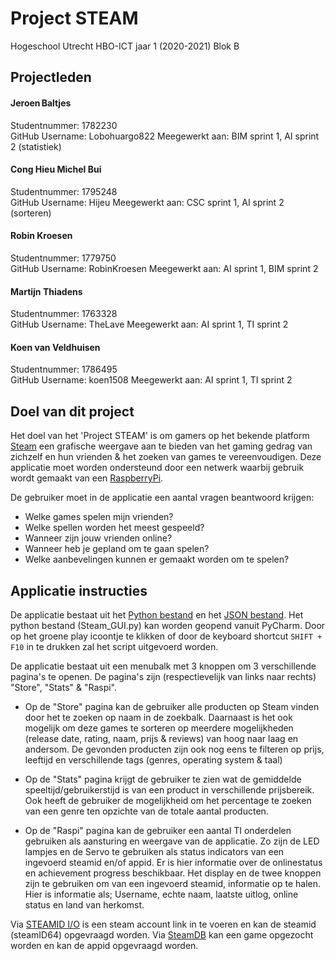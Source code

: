 # Project STEAM
Hogeschool Utrecht
HBO-ICT jaar 1 (2020-2021)
Blok B

## Projectleden
#### Jeroen Baltjes
Studentnummer: 1782230  
GitHub Username: Lobohuargo822
Meegewerkt aan: BIM sprint 1, AI sprint 2 (statistiek)
#### Cong Hieu Michel Bui
Studentnummer: 1795248  
GitHub Username: Hijeu
Meegewerkt aan: CSC sprint 1, AI sprint 2 (sorteren)
#### Robin Kroesen
Studentnummer: 1779750  
GitHub Username: RobinKroesen
Meegewerkt aan: AI sprint 1, BIM sprint 2
#### Martijn Thiadens
Studentnummer: 1763328  
GitHub Username: TheLave
Meegewerkt aan: AI sprint 1, TI sprint 2
#### Koen van Veldhuisen
Studentnummer: 1786495  
GitHub Username: koen1508
Meegewerkt aan: AI sprint 1, TI sprint 2

## Doel van dit project
Het doel van het 'Project STEAM' is om gamers op het bekende platform [Steam](https://store.steampowered.com/) een grafische weergave aan te bieden van het gaming gedrag van zichzelf en hun vrienden & het zoeken van games te vereenvoudigen. Deze applicatie moet worden ondersteund door een netwerk waarbij gebruik wordt gemaakt van een [RaspberryPi](https://www.raspberrypi.org/).

De gebruiker moet in de applicatie een aantal vragen beantwoord krijgen:
- Welke games spelen mijn vrienden?
- Welke spellen worden het meest gespeeld?
- Wanneer zijn jouw vrienden online?
- Wanneer heb je gepland om te gaan spelen?
- Welke aanbevelingen kunnen er gemaakt worden om te spelen?

## Applicatie instructies
De applicatie bestaat uit het [Python bestand](https://github.com/TheLave/ProjectSTEAM/blob/main/Steam%20GUI.py) en het [JSON bestand](https://github.com/TheLave/ProjectSTEAM/blob/main/steam.json). Het python bestand (Steam_GUI.py) kan worden geopend vanuit PyCharm. Door op het groene play icoontje te klikken of door de keyboard shortcut `SHIFT + F10` in te drukken zal het script uitgevoerd worden.

De applicatie bestaat uit een menubalk met 3 knoppen om 3 verschillende pagina's te openen. De pagina's zijn (respectievelijk van links naar rechts) "Store", "Stats" & "Raspi". 
- Op de "Store" pagina kan de gebruiker alle producten op Steam vinden door het te zoeken op naam in de zoekbalk. 
Daarnaast is het ook mogelijk om deze games te sorteren op meerdere mogelijkheden (release date, rating, naam, prijs & reviews) van hoog naar laag en andersom.
De gevonden producten zijn ook nog eens te filteren op prijs, leeftijd en verschillende tags (genres, operating system & taal)

- Op de "Stats" pagina krijgt de gebruiker te zien wat de gemiddelde speeltijd/gebruikerstijd is van een product in verschillende prijsbereik.
Ook heeft de gebruiker de mogelijkheid om het percentage te zoeken van een genre ten opzichte van de totale aantal producten.

- Op de "Raspi" pagina kan de gebruiker een aantal TI onderdelen gebruiken als aansturing en weergave van de applicatie. Zo zijn de LED lampjes en de Servo te gebruiken als status indicators van een ingevoerd steamid en/of appid. Er is hier informatie over de onlinestatus en achievement progress beschikbaar. Het display en de twee knoppen zijn te gebruiken om van een ingevoerd steamid, informatie op te halen. Hier is informatie als; Username, echte naam, laatste uitlog, online status en land van herkomst.

Via [STEAMID I/O](https://steamid.io/) is een steam account link in te voeren en kan de steamid (steamID64) opgevraagd worden.
Via [SteamDB](https://steamdb.info/apps/) kan een game opgezocht worden en kan de appid opgevraagd worden.
